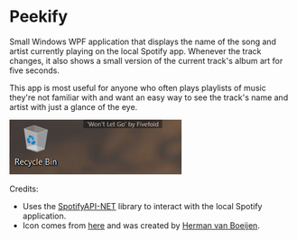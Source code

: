 # Peekify
Small Windows WPF application that displays the name of the song and artist currently playing on the local Spotify app. Whenever the track changes, it also shows a small version of the current track's album art for five seconds. 

This app is most useful for anyone who often plays playlists of music they're not familiar with and want an easy way to see the track's name and artist with just a glance of the eye.

![Screenshot](screenshot.png "Screenshot")

Credits:
* Uses the [SpotifyAPI-NET](https://github.com/JohnnyCrazy/SpotifyAPI-NET) library to interact with the local Spotify application.
* Icon comes from [here](http://www.iconarchive.com/show/stark-icons-by-fruityth1ng/Spotify-GB-icon.html) and was created by [Herman van Boeijen](http://www.iconarchive.com/artist/fruityth1ng.html). 
